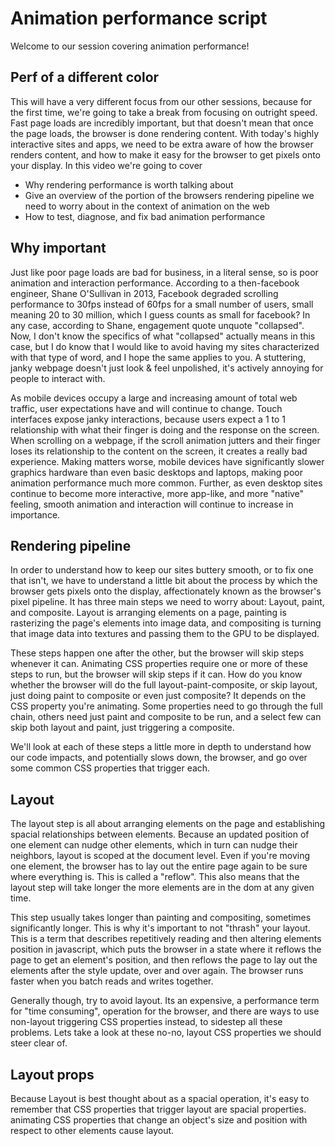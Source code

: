# Animation performance script
Welcome to our session covering animation performance!

## Perf of a different color
This will have a very different focus from our other sessions, because for the first time, we're going to take a break from focusing on outright speed.  Fast page loads are incredibly important, but that doesn't mean that once the page loads, the browser is done rendering content.  With today's highly interactive sites and apps, we need to be extra aware of how the browser renders content, and how to make it easy for the browser to get pixels onto your display.  In this video we're going to cover
* Why rendering performance is worth talking about
* Give an overview of the portion of the browsers rendering pipeline we need to worry about in the context of animation on the web
* How to test, diagnose, and fix bad animation performance

## Why important
Just like poor page loads are bad for business, in a literal sense, so is poor animation and interaction performance.  According to a then-facebook engineer, Shane O'Sullivan in 2013, Facebook degraded scrolling performance to 30fps instead of 60fps for a small number of users, small meaning 20 to 30 million, which I guess counts as small for facebook?  In any case, according to Shane, engagement quote unquote "collapsed".  Now, I don't know the specifics of what "collapsed" actually means in this case, but I do know that I would like to avoid having my sites characterized with that type of word, and I hope the same applies to you.  A stuttering, janky webpage doesn't just look & feel unpolished, it's actively annoying for people to interact with.

As mobile devices occupy a large and increasing amount of total web traffic, user expectations have and will continue to change.  Touch interfaces expose janky interactions, because users expect a 1 to 1 relationship with what their finger is doing and the response on the screen.  When scrolling on a webpage, if the scroll animation jutters and their finger loses its relationship to the content on the screen, it creates a really bad experience.  Making matters worse, mobile devices have significantly slower graphics hardware than even basic desktops and laptops, making poor animation performance much more common.  Further, as even desktop sites continue to become more interactive, more app-like, and more "native" feeling, smooth animation and interaction will continue to increase in importance.

## Rendering pipeline
In order to understand how to keep our sites buttery smooth, or to fix one that isn't, we have to understand a little bit about the process by which the browser gets pixels onto the display, affectionately known as the browser's pixel pipeline.  It has three main steps we need to worry about: Layout, paint, and composite.  Layout is arranging elements on a page, painting is rasterizing the page's elements into image data, and compositing is turning that image data into textures and passing them to the GPU to be displayed.

These steps happen one after the other, but the browser will skip steps whenever it can.  Animating CSS properties require one or more of these steps to run, but the browser will skip steps if it can.  How do you know whether the browser will do the full layout-paint-composite, or skip layout, just doing paint to composite or even just composite?  It depends on the CSS property you're animating.  Some properties need to go through the full chain, others need just paint and composite to be run, and a select few can skip both layout and paint, just triggering a composite.

We'll look at each of these steps a little more in depth to understand how our code impacts, and potentially slows down, the browser, and go over some common CSS properties that trigger each.

## Layout
The layout step is all about arranging elements on the page and establishing spacial relationships between elements.  Because an updated position of one element can nudge other elements, which in turn can nudge their neighbors, layout is scoped at the document level.  Even if you're moving one element, the browser has to lay out the entire page again to be sure where everything is.  This is called a "reflow".  This also means that the layout step will take longer the more elements are in the dom at any given time.

This step usually takes longer than painting and compositing, sometimes significantly longer.  This is why it's important to not "thrash" your layout.  This is a term that describes repetitively reading and then altering elements position in javascript, which puts the browser in a state where it reflows the page to get an element's position, and then reflows the page to lay out the elements after the style update, over and over again.  The browser runs faster when you batch reads and writes together.

Generally though, try to avoid layout.  Its an expensive, a performance term for "time consuming", operation for the browser, and there are ways to use non-layout triggering CSS properties instead, to sidestep all these problems.  Lets take a look at these no-no, layout CSS properties we should steer clear of.

## Layout props


Because Layout is best thought about as a spacial operation, it's easy to remember that CSS properties that trigger layout are spacial properties.  animating CSS properties that change an object's size and position with respect to other elements cause layout.













